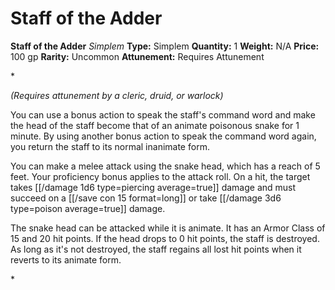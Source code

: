 # Staff of the Adder

**Staff of the Adder**
_Simplem_
**Type:** Simplem
**Quantity:** 1
**Weight:** N/A
**Price:** 100 gp
**Rarity:** Uncommon
**Attunement:** Requires Attunement

*<div class="item-attunement"><i>(Requires attunement by a cleric, druid, or warlock)</i><p>You can use a bonus action to speak the staff's command word and make the head of the staff become that of an animate poisonous snake for 1 minute. By using another bonus action to speak the command word again, you return the staff to its normal inanimate form.

You can make a melee attack using the snake head, which has a reach of 5 feet. Your proficiency bonus applies to the attack roll. On a hit, the target takes  [[/damage 1d6 type=piercing average=true]] damage and must succeed on a [[/save con 15 format=long]] or take  [[/damage 3d6 type=poison average=true]] damage.

The snake head can be attacked while it is animate. It has an Armor Class of 15 and 20 hit points. If the head drops to 0 hit points, the staff is destroyed. As long as it's not destroyed, the staff regains all lost hit points when it reverts to its animate form.</p>*